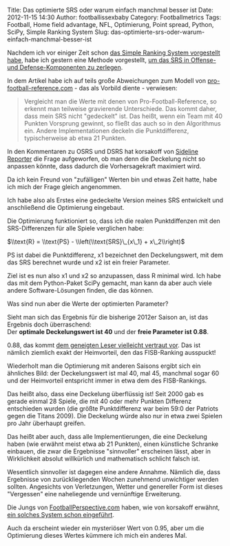 Title: Das optimierte SRS oder warum einfach manchmal besser ist
Date: 2012-11-15 14:30
Author: footballissexbaby
Category: Footballmetrics
Tags: Football, Home field advantage, NFL, Optimierung, Point spread, Python, SciPy, Simple Ranking System
Slug: das-optimierte-srs-oder-warum-einfach-manchmal-besser-ist

<script type="text/javascript"
  src="http://cdn.mathjax.org/mathjax/latest/MathJax.js?config=TeX-AMS-MML_HTMLorMML">

  MathJax.Hub.Config({
  tex2jax: {
    inlineMath: [['$','$'], ['\\(','\\)']],
    processEscapes: true
    }
  });
</script>

Nachdem ich vor einiger Zeit schon [das Simple Ranking System
vorgestellt habe][], habe ich gestern eine Methode vorgestellt, [um das
SRS in Offense- und Defense-Komponenten zu zerlegen][].

In dem Artikel habe ich auf teils große Abweichungen zum Modell von
[pro-football-reference.com][] - das als Vorbild diente - verwiesen:

> Vergleicht man die Werte mit denen von Pro-Football-Reference, so
> erkennt man teilweise gravierende Unterschiede. Das kommt daher, dass
> mein SRS nicht "gedeckelt" ist. Das heißt, wenn ein Team mit 40
> Punkten Vorsprung gewinnt, so fließt das auch so in den Algorithmus
> ein. Andere Implementationen deckeln die Punktdifferenz,
> typischerweise ab etwa 21 Punkten.

In den Kommentaren zu OSRS und DSRS hat korsakoff von [Sideline
Reporter][] die Frage aufgeworfen, ob man denn die Deckelung nicht so
anpassen könnte, dass dadurch die Vorhersagekraft maximiert wird.

Da ich kein Freund von "zufälligen" Werten bin und etwas Zeit hatte,
habe ich mich der Frage gleich angenommen.

Ich habe also als Erstes eine gedeckelte Version meines SRS entwickelt
und anschließend die Optimierung eingebaut.

Die Optimierung funktioniert so, dass ich die realen Punktdiffenzen mit
den SRS-Differenzen für alle Spiele verglichen habe:

$\\text{R} = \\text{PS} - \\left(\\text{SRS}\_{x\_1} + x\_2\\right)$

PS ist dabei die Punktdifferenz, x1 bezeichnet den Deckelungswert, mit
dem das SRS berechnet wurde und x2 ist ein freier Parameter.

Ziel ist es nun also x1 und x2 so anzupassen, dass R minimal wird. Ich
habe das mit dem Python-Paket SciPy gemacht, man kann da aber auch viele
andere Software-Lösungen finden, die das können.

Was sind nun aber die Werte der optimierten Parameter?

Sieht man sich das Ergebnis für die bisherige 2012er Saison an, ist das
Ergebnis doch überraschend:  
Der **optimale Deckelungswert ist 40** und der **freie Parameter ist
0.88**.

0.88, das kommt [dem geneigten Leser vielleicht vertraut vor][]. Das ist
nämlich ziemlich exakt der Heimvorteil, den das FISB-Ranking ausspuckt!

Wiederholt man die Optimierung mit anderen Saisons ergibt sich ein
ähnliches Bild: der Deckelungswert ist mal 40, mal 45, manchmal sogar 60
und der Heimvorteil entspricht immer in etwa dem des FISB-Rankings.

Das heißt also, dass eine Deckelung überflüssig ist! Seit 2000 gab es
gerade einmal 28 Spiele, die mit 40 oder mehr Punkten Differenz
entschieden wurden (die größte Punktdifferenz war beim 59:0 der Patriots
gegen die Titans 2009). Die Deckelung würde also nur in etwa zwei
Spielen pro Jahr überhaupt greifen.

Das heißt aber auch, dass alle Implementierungen, die eine Deckelung
haben (wie erwähnt meist etwa ab 21 Punkten), einen künstliche Schranke
einbauen, die zwar die Ergebnisse "sinnvoller" erscheinen lässt, aber in
Wirklichkeit absolut willkürlich und mathematisch schlicht falsch ist.

Wesentlich sinnvoller ist dagegen eine andere Annahme. Nämlich die, dass
Ergebnisse von zurückliegenden Wochen zunehmend unwichtiger werden
sollten. Angesichts von Verletzungen, Wetter und genereller Form ist
dieses "Vergessen" eine naheliegende und vernünftige Erweiterung.

Die Jungs von [FootballPerspective.com][] haben, wie von korsakoff
erwähnt, [ein solches System schon eingeführt][].

Auch da erscheint wieder ein mysteriöser Wert von 0.95, aber um die
Optimierung dieses Wertes kümmere ich mich ein anderes Mal.

  [das Simple Ranking System vorgestellt habe]: http://footballissexbaby.de/2012/09/simple-ranking-system-einfach-aber-gut.html
    "Simple Ranking System – einfach aber gut"
  [um das SRS in Offense- und Defense-Komponenten zu zerlegen]: http://footballissexbaby.de/2012/11/offenses-und-defenses-bewerten-mit-dem-simple-ranking-system.html
    "Offenses und Defenses bewerten mit dem Simple Ranking System"
  [pro-football-reference.com]: http://www.pro-football-reference.com
  [Sideline Reporter]: http://sidelinereporter.wordpress.com
  [dem geneigten Leser vielleicht vertraut vor]: http://footballissexbaby.de/2012/11/die-nfl-in-zahlen-woche-10.html
    "Die NFL in Zahlen: Woche 10"
  [FootballPerspective.com]: http://www.footballperspective.com/
  [ein solches System schon eingeführt]: http://www.footballperspective.com/checkdowns-weighted-nfl-srs-ratings-through-sunday-101412/

